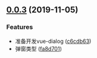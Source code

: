 ## [0.0.3](https://github.com/kuan1/luzhongk/compare/v0.0.2...v0.0.3) (2019-11-05)


### Features

* 准备开发vue-dialog ([c6cdb63](https://github.com/kuan1/luzhongk/commit/c6cdb63f62f88c68939c7e035a11cb8f204e3cd7))
* 弹窗类型 ([fa8d701](https://github.com/kuan1/luzhongk/commit/fa8d7012b7d694364aee3f6f93da62341e5d2899))



